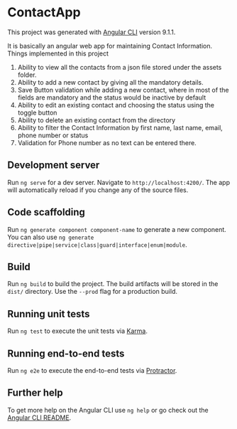 # ContactApp

This project was generated with [Angular CLI](https://github.com/angular/angular-cli) version 9.1.1.

It is basically an angular web app for maintaining Contact Information.
Things implemented in this project
1) Ability to view all the contacts from a json file stored under the assets folder.
2) Ability to add a new contact by giving all the mandatory details. 
3) Save Button validation while adding a new contact, where in most of the fields are mandatory and the status would be inactive by default
4) Ability to edit an existing contact and choosing the status using the toggle button
5) Ability to delete an existing contact from the directory 
6) Ability to filter the Contact Information by first name, last name, email, phone number or status
7) Validation for Phone number as no text can be entered there.

## Development server

Run `ng serve` for a dev server. Navigate to `http://localhost:4200/`. The app will automatically reload if you change any of the source files.

## Code scaffolding

Run `ng generate component component-name` to generate a new component. You can also use `ng generate directive|pipe|service|class|guard|interface|enum|module`.

## Build

Run `ng build` to build the project. The build artifacts will be stored in the `dist/` directory. Use the `--prod` flag for a production build.

## Running unit tests

Run `ng test` to execute the unit tests via [Karma](https://karma-runner.github.io).

## Running end-to-end tests

Run `ng e2e` to execute the end-to-end tests via [Protractor](http://www.protractortest.org/).

## Further help

To get more help on the Angular CLI use `ng help` or go check out the [Angular CLI README](https://github.com/angular/angular-cli/blob/master/README.md).
